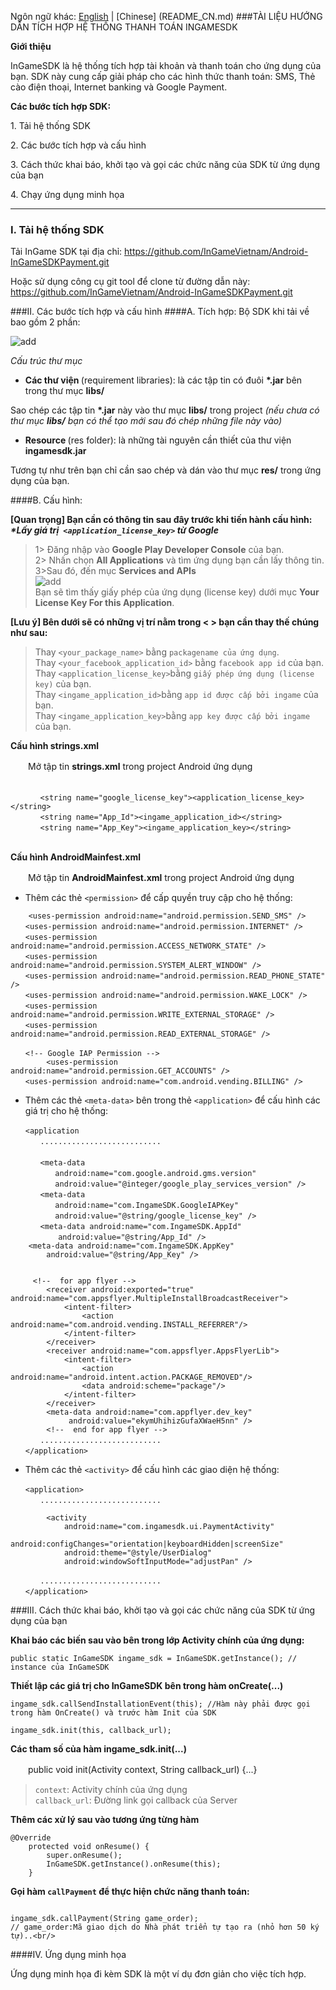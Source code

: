 Ngôn ngữ khác: [English](README.md) | [Chinese] (README_CN.md)
###TÀI LIỆU HƯỚNG DẪN TÍCH HỢP HỆ THỐNG THANH TOÁN INGAMESDK

**Giới thiệu**

InGameSDK là hệ thống tích hợp tài khoản và thanh toán cho ứng dụng của bạn. SDK này cung cấp giải pháp cho các hình thức thanh toán: SMS, Thẻ cào điện thoại, Internet banking và Google Payment.

**Các bước tích hợp SDK:**

​1. Tải hệ thống SDK

​2. Các bước tích hợp và cấu hình

​3. Cách thức khai báo, khởi tạo và gọi các chức năng của SDK từ ứng dụng của bạn

​4. Chạy ứng dụng minh họa

<hr/>

### I. Tải hệ thống SDK

Tải InGame SDK tại địa chỉ:  https://github.com/InGameVietnam/Android-InGameSDKPayment.git

Hoặc sử dụng công cụ git tool để clone từ đường dẫn này: https://github.com/InGameVietnam/Android-InGameSDKPayment.git

###II. Các bước tích hợp và cấu hình
####A. Tích hợp: 
Bộ SDK khi tải về bao gồm 2 phần:

![add](http://i757.photobucket.com/albums/xx212/ichirokudo/Ingame/Picture1_zpsczrmwmy4.png)
   
  <i>Cấu trúc thư mục</i>

- <b>Các thư viện </b>(requirement libraries): là các tập tin có đuôi <b>*.jar</b> bên trong thư mục <b>libs/</b> 
  
Sao chép các tập tin <b>*.jar</b> này vào thư mục <b>libs/</b>  trong project <i>(nếu chưa có thư mục <b>libs/</b>  bạn có thể tạo mới sau đó chép những file này vào)</i>
	
- <b>Resource </b>(res folder): là những tài nguyên cần thiết của thư viện <b>ingamesdk.jar </b>
    
Tương tự như trên bạn chỉ cần sao chép và dán vào thư mục <b>res/</b> trong ứng dụng của bạn.

####B. Cấu hình:

<b>[Quan trọng] Bạn cần có thông tin sau đây trước khi tiến hành cấu hình:</b> <br/>
 <b><i>*Lấy giá trị``` <application_license_key>``` từ Google</b></i><br/>
>  1> Đăng nhập vào <b>Google Play Developer Console</b> của bạn.<br/>
>  2>  Nhấn chọn <b>All Applications</b> và tìm ứng dụng bạn cần lấy thông tin.<br/>
> 3>Sau đó, đến mục <b>Services and APIs</b><br/>
>![add](http://i757.photobucket.com/albums/xx212/ichirokudo/Ingame/Picture2_zpsoquddje9.jpg)<br/>
 Bạn sẽ tìm thấy giấy phép của ứng dụng (license key) dưới mục <b>Your License Key For this Application</b>.

<b>[Lưu ý] Bên dưới sẽ có những vị trí nằm trong < > bạn cần thay thế chúng như sau:</b>
> Thay ```<your_package_name>``` bằng ```packagename của ứng dụng```.<br/>
> Thay ```<your_facebook_application_id>``` bằng ```facebook app id``` của bạn.<br/>
> Thay ```<application_license_key>```bằng ```giấy phép ứng dụng (license key)``` của bạn.<br/>
> Thay ```<ingame_application_id>```bằng ```app id được cấp bởi ingame``` của bạn.<br/>
> Thay ```<ingame_application_key>```bằng ```app key được cấp bởi ingame``` của bạn.<br/>



<b>Cấu hình strings.xml</b>

　　Mở tập tin <b>strings.xml</b> trong project Android ứng dụng
　　
``` 
　　　
　　　　<string name="google_license_key"><application_license_key></string>
　　　　<string name="App_Id"><ingame_application_id></string>
　　　　<string name="App_Key"><ingame_application_key></string>
　　　
``` 
<b>Cấu hình AndroidMainfest.xml</b>

　　Mở tập tin <b>AndroidMainfest.xml</b> trong project Android ứng dụng
-   Thêm các thẻ ```<permission>``` để cấp quyền truy cập cho hệ thống:

```
    <uses-permission android:name="android.permission.SEND_SMS" />
　　<uses-permission android:name="android.permission.INTERNET" />
　　<uses-permission android:name="android.permission.ACCESS_NETWORK_STATE" />
　　<uses-permission android:name="android.permission.SYSTEM_ALERT_WINDOW" />
　　<uses-permission android:name="android.permission.READ_PHONE_STATE" />
　　<uses-permission android:name="android.permission.WAKE_LOCK" />
　　<uses-permission android:name="android.permission.WRITE_EXTERNAL_STORAGE" />
　　<uses-permission android:name="android.permission.READ_EXTERNAL_STORAGE" />

　　<!-- Google IAP Permission -->
    	<uses-permission android:name="android.permission.GET_ACCOUNTS" />
　　<uses-permission android:name="com.android.vending.BILLING" />
```
- Thêm các thẻ ```<meta-data>``` bên trong thẻ ```<application>``` để cấu hình các giá trị cho hệ thống:

```
　　<application
　　　　...........................
　　　
　　　　<meta-data
　　　　　　android:name="com.google.android.gms.version"
　　　　　　android:value="@integer/google_play_services_version" />
　　　　<meta-data
　　　　　　android:name="com.IngameSDK.GoogleIAPKey"
　　　　　　android:value="@string/google_license_key" />
　　　　<meta-data android:name="com.IngameSDK.AppId" 
　　　　    android:value="@string/App_Id" />
    <meta-data android:name="com.IngameSDK.AppKey" 
        android:value="@string/App_Key" />


     <!--  for app flyer -->
        <receiver android:exported="true" android:name="com.appsflyer.MultipleInstallBroadcastReceiver">
            <intent-filter>
                <action android:name="com.android.vending.INSTALL_REFERRER"/>
            </intent-filter>
        </receiver>
        <receiver android:name="com.appsflyer.AppsFlyerLib">
            <intent-filter>
                <action android:name="android.intent.action.PACKAGE_REMOVED"/>
                <data android:scheme="package"/>
            </intent-filter>
        </receiver>
        <meta-data android:name="com.appflyer.dev_key" 
             android:value="ekymUhihizGufaXWaeH5nn" />
        <!--  end for app flyer -->
　　　　...........................
　　</application>
```
- Thêm các thẻ ```<activity>``` để cấu hình các giao diện hệ thống:

```
　　<application>
　　　　...........................
  
        <activity
            android:name="com.ingamesdk.ui.PaymentActivity"
            android:configChanges="orientation|keyboardHidden|screenSize"
            android:theme="@style/UserDialog"
            android:windowSoftInputMode="adjustPan" />
       
　　　　...........................
　　</application>
```
###III. Cách thức khai báo, khởi tạo và gọi các chức năng của SDK từ ứng dụng của bạn

<b>Khai báo các biến sau vào bên trong lớp Activity chính của ứng dụng:</b>

	public static InGameSDK ingame_sdk = InGameSDK.getInstance(); // instance của InGameSDK

<b>Thiết lập các giá trị cho InGameSDK bên trong hàm onCreate(...)</b>

	ingame_sdk.callSendInstallationEvent(this); //Hàm này phải được gọi trong hàm OnCreate() và trước hàm Init của SDK

	ingame_sdk.init(this, callback_url);


<b>Các tham số của hàm ingame_sdk.init(...)</b>


　　public void init(Activity context, String callback_url) {...}


>```context```:  Activity chính của ứng dụng<br/>
>```callback_url```: Đường link gọi callback của Server<br/>

<b>Thêm các xử lý sau vào tương ứng từng hàm</b>
    
    @Override
        protected void onResume() {
            super.onResume();
            InGameSDK.getInstance().onResume(this);
        }

<b>Gọi hàm ```callPayment``` để thực hiện chức năng thanh toán:</b>


```

ingame_sdk.callPayment(String game_order); 
// game_order:Mã giao dịch do Nhà phát triển tự tạo ra (nhỏ hơn 50 ký tự)..<br/>

```


####IV. Ứng dụng minh họa

Ứng dụng minh họa đi kèm SDK là một ví dụ đơn giản cho việc tích hợp. 

